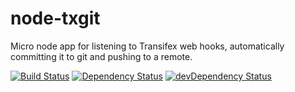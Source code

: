 # node-txgit
Micro node app for listening to Transifex web hooks, automatically committing it to git and pushing to a remote.

[![Build Status](https://travis-ci.org/CoursePark/node-txgit.svg?branch=master)](https://travis-ci.org/CoursePark/node-txgit)
[![Dependency Status](https://david-dm.org/CoursePark/node-txgit.svg)](https://david-dm.org/CoursePark/node-txgit)
[![devDependency Status](https://david-dm.org/CoursePark/node-txgit/dev-status.svg)](https://david-dm.org/CoursePark/node-txgit#info=devDependencies)
